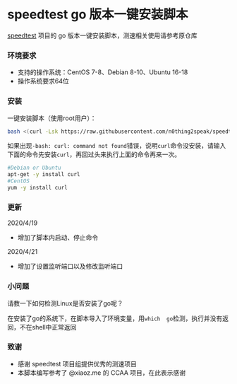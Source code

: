 # speedtest go 版本一键安装脚本

[speedtest](https://github.com/librespeed/speedtest) 项目的 go 版本一键安装脚本，测速相关使用请参考原仓库

### 环境要求

* 支持的操作系统：CentOS 7-8、Debian 8-10、Ubuntu 16-18
* 操作系统要求64位

### 安装

一键安装脚本（使用root用户）：

```bash
bash <(curl -Lsk https://raw.githubusercontent.com/n0thing2speak/speedtest-go-arm/master/install.sh)
```

如果出现`-bash: curl: command not found`错误，说明`curl`命令没安装，请输入下面的命令先安装`curl`，再回过头来执行上面的命令再来一次。

```bash
#Debian or Ubuntu
apt-get -y install curl
#CentOS
yum -y install curl
```

### 更新

2020/4/19

- 增加了脚本内启动、停止命令

2020/4/21

- 增加了设置监听端口以及修改监听端口

### 小问题

请教一下如何检测Linux是否安装了go呢？

在安装了go的系统下，在脚本导入了环境变量，用`which  go`检测，执行并没有返回，不在shell中正常返回

### 致谢

- 感谢 speedtest 项目组提供优秀的测速项目
- 本脚本编写参考了 @xiaoz.me 的 CCAA 项目，在此表示感谢

